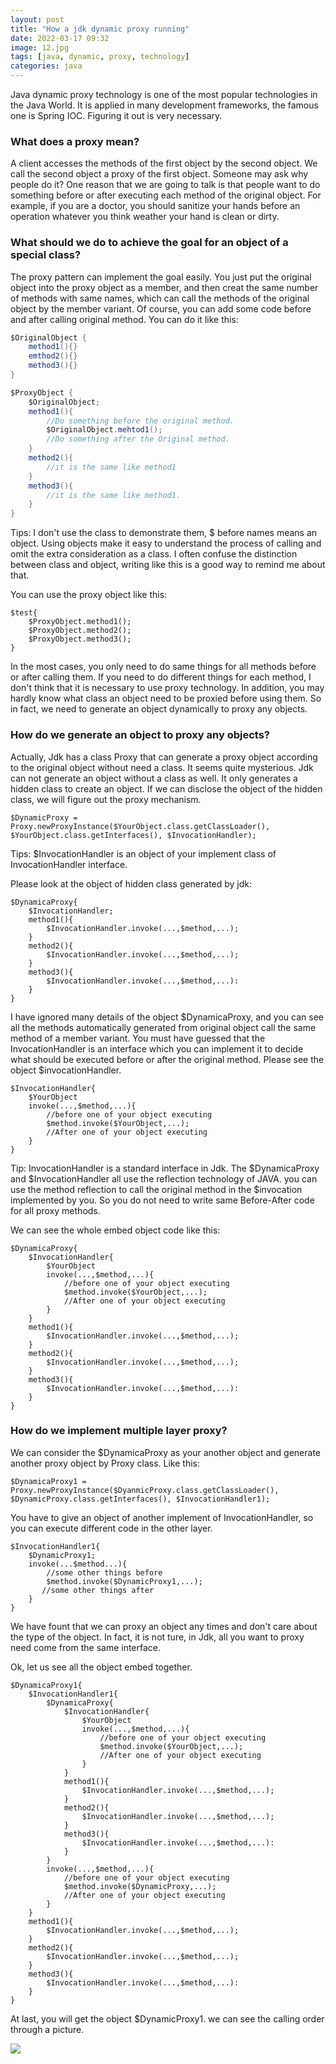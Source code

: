 ```yaml
---
layout: post
title: "How a jdk dynamic proxy running"
date: 2022-03-17 09:32
image: 12.jpg
tags: [java, dynamic, proxy, technology]
categories: java
---
```

Java dynamic proxy technology is one of the most popular technologies in the Java World. It is applied in many development frameworks, the famous one is Spring IOC. Figuring it out is very necessary. 

### What does a proxy mean?

A client accesses the methods of the first object by the second object. We call the second object a proxy of the first object. Someone may ask why people do it? One reason that we are going to talk is that people want to do something before or after executing each method of the original object. For example, if you are a doctor, you should sanitize your hands before an operation whatever you think weather your hand is clean or dirty. 

### What should we do to achieve the goal for an object of a special class?

The proxy pattern can implement the goal easily. You just put the original object into the proxy object as a member, and then creat the same number of methods with same names, which can call the methods of the original object by the member variant. Of course, you can add some code before and after calling original method. You can do it like this:


~~~java
$OriginalObject {
    method1(){}
    emthod2(){}
    method3(){}
}

$ProxyObject {
    $OriginalObject;
    method1(){
        //Do something before the original method.
        $OriginalObject.mehtod1();
        //Do something after the Original method. 
    }
    method2(){
        //it is the same like method1
    }
    method3(){
        //it is the same like method1.
    }
}
~~~ 

Tips: I don't use the class to demonstrate them, $ before names means an object. Using objects make it easy to understand the process of calling and omit the extra consideration as a class. I often confuse the distinction between class and object, writing like this is a good way to remind me about that. 

You can use the proxy object like this:

~~~
$test{
    $ProxyObject.method1();
    $ProxyObject.method2();
    $ProxyObject.method3();
}
~~~

In the most cases, you only need to do same things for all methods before or after calling them. If you need to do different things for each method, I don't think that it is necessary to use proxy technology. In addition, you may hardly know what class an object need to be proxied before using them. So in fact, we need to generate an object dynamically to proxy any objects. 

### How do we generate an object to proxy any objects?
Actually, Jdk has a class Proxy that can generate a proxy object according to the original object without need a class. It seems quite mysterious. Jdk can not generate an object without a class as well. It only generates a hidden class to create an object. If we can disclose the object of the hidden class, we will figure out the proxy mechanism.

~~~
$DynamicProxy = Proxy.newProxyInstance($YourObject.class.getClassLoader(), $YourObject.class.getInterfaces(), $InvocationHandler);
~~~

Tips: $InvocationHandler is an object of your implement class of InvocationHandler interface. 

Please look at the object of hidden class generated by jdk:

~~~
$DynamicaProxy{
    $InvocationHandler;
    method1(){
        $InvocationHandler.invoke(...,$method,...);
    }
    method2(){
        $InvocationHandler.invoke(...,$method,...);
    }
    method3(){
        $InvocationHandler.invoke(...,$method,...):
    }
}
~~~

I have ignored many details of the object $DynamicaProxy, and you can see all the methods automatically generated from original object call the same method of a member variant. You must have guessed that the InvocationHandler is an interface which you can implement it to decide what should be executed before or after the original method. Please see the object $invocationHandler.

~~~ 
$InvocationHandler{
    $YourObject
    invoke(...,$method,...){
        //before one of your object executing
        $method.invoke($YourObject,...);
        //After one of your object executing
    }
}
~~~
Tip: InvocationHandler is a standard interface in Jdk.
The $DynamicaProxy and $InvocationHandler all use the reflection technology of JAVA. you can use the method reflection to call the original method in the $invocation implemented by you. So you do not need to write same Before-After code for all proxy methods.

We can see the whole embed object code like this:

~~~
$DynamicaProxy{
    $InvocationHandler{
        $YourObject
        invoke(...,$method,...){
            //before one of your object executing
            $method.invoke($YourObject,...);
            //After one of your object executing
        }
    }
    method1(){
        $InvocationHandler.invoke(...,$method,...);
    }
    method2(){
        $InvocationHandler.invoke(...,$method,...);
    }
    method3(){
        $InvocationHandler.invoke(...,$method,...):
    }
}

~~~

### How do we implement multiple layer proxy?

We can consider the $DynamicaProxy as your another object and generate another proxy object by Proxy class. 
Like this:

~~~
$DynamicaProxy1 = Proxy.newProxyInstance($DyanmicProxy.class.getClassLoader(), $DynamicProxy.class.getInterfaces(), $InvocationHandler1);
~~~

You have to give an object of another implement of InvocationHandler, so you can execute different code in the other layer. 

~~~
$InvocationHandler1{
    $DynamicProxy1;
    invoke(...$method...){
        //some other things before 
        $method.invoke($DynamicProxy1,...);
       //some other things after  
    }
}
~~~

We have fount that we can proxy an object any times and don't care about the type of the object. In fact, it is not ture, in Jdk, all you want to proxy need come from the same interface. 

Ok, let us see all the object embed together. 

~~~
$DynamicaProxy1{
    $InvocationHandler1{
        $DynamicaProxy{
            $InvocationHandler{
                $YourObject
                invoke(...,$method,...){
                    //before one of your object executing
                    $method.invoke($YourObject,...);
                    //After one of your object executing
                }
            }
            method1(){
                $InvocationHandler.invoke(...,$method,...);
            }
            method2(){
                $InvocationHandler.invoke(...,$method,...);
            }
            method3(){
                $InvocationHandler.invoke(...,$method,...):
            }
        }
        invoke(...,$method,...){
            //before one of your object executing
            $method.invoke($DynamicProxy,...);
            //After one of your object executing
        }
    }
    method1(){
        $InvocationHandler.invoke(...,$method,...);
    }
    method2(){
        $InvocationHandler.invoke(...,$method,...);
    }
    method3(){
        $InvocationHandler.invoke(...,$method,...):
    }
}
~~~

At last, you will get the object $DynamicProxy1. we can see the calling order through a picture. 

![]({{site.baseurl}}/images/proxy/2.PNG)










